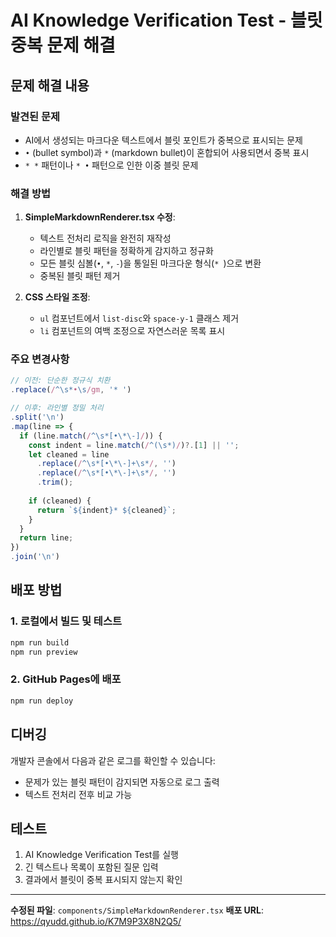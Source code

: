 # AI Knowledge Verification Test - 블릿 중복 문제 해결

## 문제 해결 내용

### 발견된 문제
- AI에서 생성되는 마크다운 텍스트에서 블릿 포인트가 중복으로 표시되는 문제
- `•` (bullet symbol)과 `*` (markdown bullet)이 혼합되어 사용되면서 중복 표시
- `* *` 패턴이나 `* •` 패턴으로 인한 이중 블릿 문제

### 해결 방법
1. **SimpleMarkdownRenderer.tsx 수정**:
   - 텍스트 전처리 로직을 완전히 재작성
   - 라인별로 블릿 패턴을 정확하게 감지하고 정규화
   - 모든 블릿 심볼(`•`, `*`, `-`)을 통일된 마크다운 형식(`* `)으로 변환
   - 중복된 블릿 패턴 제거

2. **CSS 스타일 조정**:
   - `ul` 컴포넌트에서 `list-disc`와 `space-y-1` 클래스 제거
   - `li` 컴포넌트의 여백 조정으로 자연스러운 목록 표시

### 주요 변경사항

```typescript
// 이전: 단순한 정규식 치환
.replace(/^\s*•\s/gm, '* ')

// 이후: 라인별 정밀 처리
.split('\n')
.map(line => {
  if (line.match(/^\s*[•\*\-]/)) {
    const indent = line.match(/^(\s*)/)?.[1] || '';
    let cleaned = line
      .replace(/^\s*[•\*\-]+\s*/, '')
      .replace(/^\s*[•\*\-]+\s*/, '')
      .trim();
    
    if (cleaned) {
      return `${indent}* ${cleaned}`;
    }
  }
  return line;
})
.join('\n')
```

## 배포 방법

### 1. 로컬에서 빌드 및 테스트
```bash
npm run build
npm run preview
```

### 2. GitHub Pages에 배포
```bash
npm run deploy
```

## 디버깅

개발자 콘솔에서 다음과 같은 로그를 확인할 수 있습니다:
- 문제가 있는 블릿 패턴이 감지되면 자동으로 로그 출력
- 텍스트 전처리 전후 비교 가능

## 테스트

1. AI Knowledge Verification Test를 실행
2. 긴 텍스트나 목록이 포함된 질문 입력
3. 결과에서 블릿이 중복 표시되지 않는지 확인

---

**수정된 파일**: `components/SimpleMarkdownRenderer.tsx`
**배포 URL**: https://qyudd.github.io/K7M9P3X8N2Q5/

